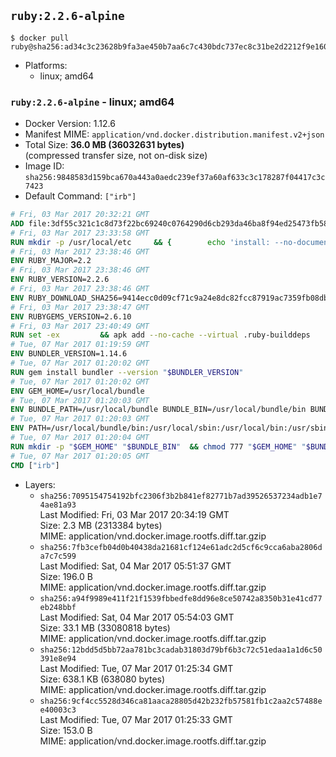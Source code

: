 ## `ruby:2.2.6-alpine`

```console
$ docker pull ruby@sha256:ad34c3c23628b9fa3ae450b7aa6c7c430bdc737ec8c31be2d2212f9e1605ebb9
```

-	Platforms:
	-	linux; amd64

### `ruby:2.2.6-alpine` - linux; amd64

-	Docker Version: 1.12.6
-	Manifest MIME: `application/vnd.docker.distribution.manifest.v2+json`
-	Total Size: **36.0 MB (36032631 bytes)**  
	(compressed transfer size, not on-disk size)
-	Image ID: `sha256:9848583d159bca670a443a0aedc239ef37a60af633c3c178287f04417c3c7423`
-	Default Command: `["irb"]`

```dockerfile
# Fri, 03 Mar 2017 20:32:21 GMT
ADD file:3df55c321c1c8d73f22bc69240c0764290d6cb293da46ba8f94ed25473fb5853 in / 
# Fri, 03 Mar 2017 23:33:58 GMT
RUN mkdir -p /usr/local/etc 	&& { 		echo 'install: --no-document'; 		echo 'update: --no-document'; 	} >> /usr/local/etc/gemrc
# Fri, 03 Mar 2017 23:38:46 GMT
ENV RUBY_MAJOR=2.2
# Fri, 03 Mar 2017 23:38:46 GMT
ENV RUBY_VERSION=2.2.6
# Fri, 03 Mar 2017 23:38:46 GMT
ENV RUBY_DOWNLOAD_SHA256=9414ecc0d09cf71c9a24e8dc82fcc87919ac7359fb08db2791d6c32bfd157339
# Fri, 03 Mar 2017 23:38:47 GMT
ENV RUBYGEMS_VERSION=2.6.10
# Fri, 03 Mar 2017 23:40:49 GMT
RUN set -ex 		&& apk add --no-cache --virtual .ruby-builddeps 		autoconf 		bison 		bzip2 		bzip2-dev 		ca-certificates 		coreutils 		gcc 		gdbm-dev 		glib-dev 		libc-dev 		libffi-dev 		libxml2-dev 		libxslt-dev 		linux-headers 		make 		ncurses-dev 		openssl 		openssl-dev 		procps 		readline-dev 		ruby 		tar 		yaml-dev 		zlib-dev 		xz 		&& wget -O ruby.tar.xz "https://cache.ruby-lang.org/pub/ruby/${RUBY_MAJOR%-rc}/ruby-$RUBY_VERSION.tar.xz" 	&& echo "$RUBY_DOWNLOAD_SHA256 *ruby.tar.xz" | sha256sum -c - 		&& mkdir -p /usr/src/ruby 	&& tar -xJf ruby.tar.xz -C /usr/src/ruby --strip-components=1 	&& rm ruby.tar.xz 		&& cd /usr/src/ruby 		&& { 		echo '#define ENABLE_PATH_CHECK 0'; 		echo; 		cat file.c; 	} > file.c.new 	&& mv file.c.new file.c 		&& autoconf 	&& ac_cv_func_isnan=yes ac_cv_func_isinf=yes 		./configure --disable-install-doc --enable-shared 	&& make -j"$(getconf _NPROCESSORS_ONLN)" 	&& make install 		&& runDeps="$( 		scanelf --needed --nobanner --recursive /usr/local 			| awk '{ gsub(/,/, "\nso:", $2); print "so:" $2 }' 			| sort -u 			| xargs -r apk info --installed 			| sort -u 	)" 	&& apk add --virtual .ruby-rundeps $runDeps 		bzip2 		ca-certificates 		libffi-dev 		openssl-dev 		yaml-dev 		procps 		zlib-dev 	&& apk del .ruby-builddeps 	&& cd / 	&& rm -r /usr/src/ruby 		&& gem update --system "$RUBYGEMS_VERSION"
# Tue, 07 Mar 2017 01:19:59 GMT
ENV BUNDLER_VERSION=1.14.6
# Tue, 07 Mar 2017 01:20:02 GMT
RUN gem install bundler --version "$BUNDLER_VERSION"
# Tue, 07 Mar 2017 01:20:02 GMT
ENV GEM_HOME=/usr/local/bundle
# Tue, 07 Mar 2017 01:20:03 GMT
ENV BUNDLE_PATH=/usr/local/bundle BUNDLE_BIN=/usr/local/bundle/bin BUNDLE_SILENCE_ROOT_WARNING=1 BUNDLE_APP_CONFIG=/usr/local/bundle
# Tue, 07 Mar 2017 01:20:03 GMT
ENV PATH=/usr/local/bundle/bin:/usr/local/sbin:/usr/local/bin:/usr/sbin:/usr/bin:/sbin:/bin
# Tue, 07 Mar 2017 01:20:04 GMT
RUN mkdir -p "$GEM_HOME" "$BUNDLE_BIN" 	&& chmod 777 "$GEM_HOME" "$BUNDLE_BIN"
# Tue, 07 Mar 2017 01:20:05 GMT
CMD ["irb"]
```

-	Layers:
	-	`sha256:7095154754192bfc2306f3b2b841ef82771b7ad39526537234adb1e74ae81a93`  
		Last Modified: Fri, 03 Mar 2017 20:34:19 GMT  
		Size: 2.3 MB (2313384 bytes)  
		MIME: application/vnd.docker.image.rootfs.diff.tar.gzip
	-	`sha256:7fb3cefb04d0b40438da21681cf124e61adc2d5cf6c9cca6aba2806da7c7c599`  
		Last Modified: Sat, 04 Mar 2017 05:51:37 GMT  
		Size: 196.0 B  
		MIME: application/vnd.docker.image.rootfs.diff.tar.gzip
	-	`sha256:a94f9989e411f21f1539fbbedfe8dd96e8ce50742a8350b31e41cd77eb248bbf`  
		Last Modified: Sat, 04 Mar 2017 05:54:03 GMT  
		Size: 33.1 MB (33080818 bytes)  
		MIME: application/vnd.docker.image.rootfs.diff.tar.gzip
	-	`sha256:12bdd5d5bb72aa781bc3cadab31803d79bf6b3c72c51edaa1a1d6c50391e8e94`  
		Last Modified: Tue, 07 Mar 2017 01:25:34 GMT  
		Size: 638.1 KB (638080 bytes)  
		MIME: application/vnd.docker.image.rootfs.diff.tar.gzip
	-	`sha256:9cf4cc5528d346ca81aaca28805d42b232fb57581fb1c2aa2c57488ee40003c3`  
		Last Modified: Tue, 07 Mar 2017 01:25:33 GMT  
		Size: 153.0 B  
		MIME: application/vnd.docker.image.rootfs.diff.tar.gzip
